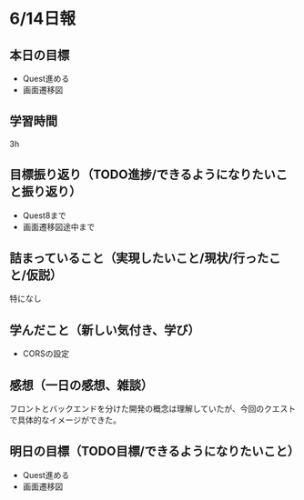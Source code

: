 # 6/14日報
## 本日の目標
- Quest進める
- 画面遷移図
## 学習時間
3h
## 目標振り返り（TODO進捗/できるようになりたいこと振り返り）
- Quest8まで
- 画面遷移図途中まで
## 詰まっていること（実現したいこと/現状/行ったこと/仮説）
特になし
## 学んだこと（新しい気付き、学び）
- CORSの設定
## 感想（一日の感想、雑談）
フロントとバックエンドを分けた開発の概念は理解していたが、今回のクエストで具体的なイメージができた。
## 明日の目標（TODO目標/できるようになりたいこと）
- Quest進める
- 画面遷移図
